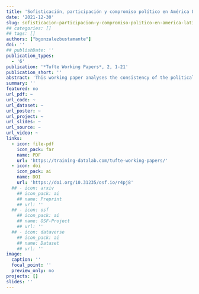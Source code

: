 ```yaml
---
title: 'Sofisticación, participación y compromiso político en América Latina'
date: '2021-12-30'
slug: sofisticacion-participacion-y-compromiso-politico-en-america-latina
## categories: []
## tags: []
authors: ["bgonzalezbustamante"]
doi: ''
## publishDate: ''
publication_types:
  - '6'
publication: '*Tufte Working Papers*, 2, 1-21'
publication_short: ''
abstract: 'This working paper analyses the consistency of the political sophistication measurement as a predictor of both political participation and engagement with the 2016/17 Americas Barometer in 19 Latin American countries (*N* = 31.285). Turnout, protests participation, political efficacy, partisanship, interest, and media consumption are assessed. In order to do this, maximum likelihood logit models with Taylor linearization variance estimator and mixed-effects logistic regressions are carried out. Findings show that political sophistication is robustly significant for every dependant variable assessed with a positive effect, except for political efficacy, which presents an inverse effect.'
summary: ''
featured: no
url_pdf: ~
url_code: ~
url_dataset: ~
url_poster: ~
url_project: ~
url_slides: ~
url_source: ~
url_video: ~
links:
  - icon: file-pdf
    icon_pack: far
    name: PDF
    url: 'https://training-datalab.com/tufte-working-papers/'
  - icon: doi
    icon_pack: ai
    name: DOI
    url: 'https://doi.org/10.31235/osf.io/r4pj8'
  ## - icon: arxiv
    ## icon_pack: ai
    ## name: Preprint
    ## url: ''
  ## - icon: osf
    ## icon_pack: ai
    ## name: OSF-Project
    ## url: ''
  ## - icon: dataverse
    ## icon_pack: ai
    ## name: Dataset
    ## url: ''
image:
  caption: ''
  focal_point: ''
  preview_only: no
projects: []
slides: ''
---
```

